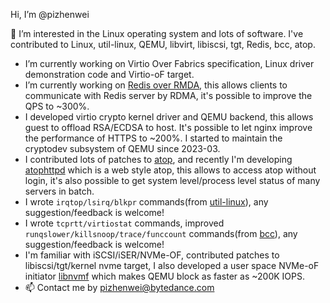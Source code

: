 Hi, I’m @pizhenwei

👀 I’m interested in the Linux operating system and lots of software. I've contributed to Linux, util-linux, QEMU, libvirt, libiscsi, tgt, Redis, bcc, atop.
- I’m currently working on Virtio Over Fabrics specification, Linux driver demonstration code and Virtio-oF target.
- I’m currently working on [Redis over RMDA](https://github.com/redis/redis/pull/11182), this allows clients to communicate with Redis server by RDMA, it's possible to improve the QPS to ~300%.
- I developed virtio crypto kernel driver and QEMU backend, this allows guest to offload RSA/ECDSA to host. It's possible to let nginx improve the performance of HTTPS to ~200%. I started to maintain the cryptodev subsystem of QEMU since 2023-03.
- I contributed lots of patches to [atop](https://github.com/atoptool/atop), and recently I'm developing [atophttpd](https://github.com/pizhenwei/atophttpd) which is a web style atop, this allows to access atop without login, it's also possible to get system level/process level status of many servers in batch.
- I wrote `irqtop/lsirq/blkpr` commands(from [util-linux](https://github.com/util-linux/util-linux)), any suggestion/feedback is welcome!
- I wrote `tcprtt/virtiostat` commands, improved `runqslower/killsnoop/trace/funccount` commands(from [bcc](https://github.com/iovisor/bcc)), any suggestion/feedback is welcome!
- I'm familiar with iSCSI/iSER/NVMe-OF, contributed patches to libiscsi/tgt/kernel nvme target, I also developed a user space NVMe-oF initiator [libnvmf](https://github.com/bytedance/libnvmf) which makes QEMU block as faster as ~200K IOPS.
- 📫 Contact me by pizhenwei@bytedance.com

<!---
pizhenwei/pizhenwei is a ✨ special ✨ repository because its `README.md` (this file) appears on your GitHub profile.
You can click the Preview link to take a look at your changes.
--->
